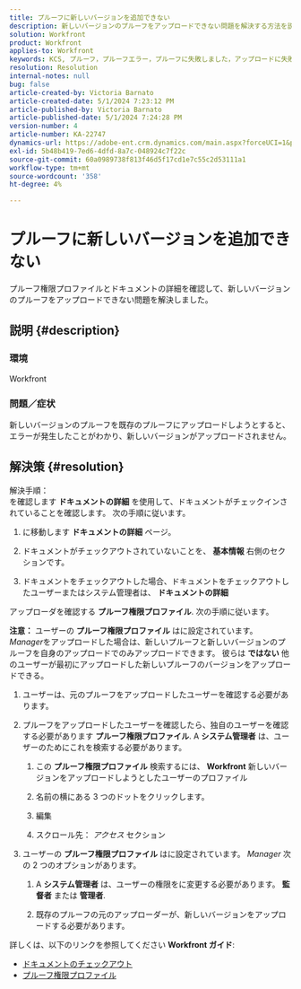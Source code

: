 ```yaml
---
title: プルーフに新しいバージョンを追加できない
description: 新しいバージョンのプルーフをアップロードできない問題を解決する方法を説明します。
solution: Workfront
product: Workfront
applies-to: Workfront
keywords: KCS, プルーフ，プルーフエラー，プルーフに失敗しました，アップロードに失敗しました，新しいバージョン，Workfront
resolution: Resolution
internal-notes: null
bug: false
article-created-by: Victoria Barnato
article-created-date: 5/1/2024 7:23:12 PM
article-published-by: Victoria Barnato
article-published-date: 5/1/2024 7:24:28 PM
version-number: 4
article-number: KA-22747
dynamics-url: https://adobe-ent.crm.dynamics.com/main.aspx?forceUCI=1&pagetype=entityrecord&etn=knowledgearticle&id=e55ddd3a-f007-ef11-9f89-000d3a372703
exl-id: 5b48b419-7ed6-4dfd-8a7c-048924c7f22c
source-git-commit: 60a0989738f813f46d5f17cd1e7c55c2d53111a1
workflow-type: tm+mt
source-wordcount: '358'
ht-degree: 4%

---
```


# プルーフに新しいバージョンを追加できない


プルーフ権限プロファイルとドキュメントの詳細を確認して、新しいバージョンのプルーフをアップロードできない問題を解決しました。

## 説明 {#description}


### <b>環境</b>

Workfront



### <b>問題／症状</b>

新しいバージョンのプルーフを既存のプルーフにアップロードしようとすると、エラーが発生したことがわかり、新しいバージョンがアップロードされません。


## 解決策 {#resolution}

解決手順：<br>
を確認します <b>ドキュメントの詳細</b> を使用して、ドキュメントがチェックインされていることを確認します。 次の手順に従います。

1. に移動します <b>ドキュメントの詳細</b> ページ。


2. ドキュメントがチェックアウトされていないことを、 <b>基本情報</b> 右側のセクションです。


3. ドキュメントをチェックアウトした場合、ドキュメントをチェックアウトしたユーザーまたはシステム管理者は、 <b>ドキュメントの詳細</b>




アップローダを確認する <b>プルーフ権限プロファイル</b>. 次の手順に従います。

<b>注意：</b> ユーザーの <b>プルーフ権限プロファイル</b> はに設定されています。 *Manager*&#x200B;をアップロードした場合は、新しいプルーフと新しいバージョンのプルーフを自身のアップロードでのみアップロードできます。 彼らは <b>ではない</b> 他のユーザーが最初にアップロードした新しいプルーフのバージョンをアップロードできる。

1. ユーザーは、元のプルーフをアップロードしたユーザーを確認する必要があります。


2. プルーフをアップロードしたユーザーを確認したら、独自のユーザーを確認する必要があります <b>プルーフ権限プロファイル</b>. A <b>システム管理者</b> は、ユーザーのためにこれを検索する必要があります。

   1. この <b>プルーフ権限プロファイル</b> 検索するには、 <b>Workfront</b> 新しいバージョンをアップロードしようとしたユーザーのプロファイル


   2. 名前の横にある 3 つのドットをクリックします。


   3. 編集


   4. スクロール先： *アクセス* セクション


3. ユーザーの <b>プルーフ権限プロファイル</b> はに設定されています。 *Manager* 次の 2 つのオプションがあります。

   1. A <b>システム管理者</b> は、ユーザーの権限をに変更する必要があります。 <b>監督者</b> または <b>管理者</b>.


   2. 既存のプルーフの元のアップローダーが、新しいバージョンをアップロードする必要があります。




詳しくは、以下のリンクを参照してください <b>Workfront ガイド</b>:

- [ドキュメントのチェックアウト](https://experienceleague.adobe.com/docs/workfront/using/documents/manage-documents/check-out-documents.html)
- [プルーフ権限プロファイル](https://experienceleague.adobe.com/docs/workfront/using/review-and-approve-work/proofing/proofing-overview/permission-profiles.html)
